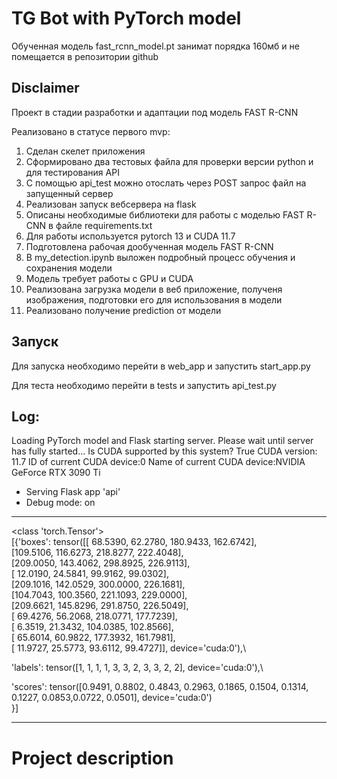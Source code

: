 # TG Bot with PyTorch model

Обученная модель fast_rcnn_model.pt занимат порядка 160мб и не помещается в репозитории github

## Disclaimer

Проект в стадии разработки и адаптации под модель FAST R-CNN

Реализовано в статусе первого mvp:
1. Сделан скелет приложения
2. Сформировано два тестовых файла для проверки версии python и для тестирования API
3. С помощью api_test можно отослать через POST запрос файл на запущенный сервер
4. Реализован запуск вебсервера на flask
5. Описаны необходимые библиотеки для работы с моделью FAST R-CNN в файле requirements.txt
6. Для работы используется pytorch 13 и CUDA 11.7
7. Подготовлена рабочая дообученная модель FAST R-CNN
8. В my_detection.ipynb выложен подробный процесс обучения и сохранения модели
9. Модель требует работы с GPU и CUDA
10. Реализована загрузка модели в веб приложение, полученя изображения, подготовки его для использования в модели
11. Реализовано получение prediction от модели


## Запуск

Для запуска необходимо перейти в web_app и запустить start_app.py

Для теста необходимо перейти в tests и запустить api_test.py

## Log:

Loading PyTorch model and Flask starting server.
Please wait until server has fully started...
Is CUDA supported by this system? True
CUDA version: 11.7
ID of current CUDA device:0
Name of current CUDA device:NVIDIA GeForce RTX 3090 Ti
* Serving Flask app 'api'
* Debug mode: on

***
<class 'torch.Tensor'>\
[{'boxes': tensor([[ 68.5390,  62.2780, 180.9433, 162.6742],\
[109.5106, 116.6273, 218.8277, 222.4048],\
[209.0050, 143.4062, 298.8925, 226.9113],\
[ 12.0190,  24.5841,  99.9162,  99.0302],\
[209.1016, 142.0529, 300.0000, 226.1681],\
[104.7043, 100.3560, 221.1093, 229.0000],\
[209.6621, 145.8296, 291.8750, 226.5049],\
[ 69.4276,  56.2068, 218.0771, 177.7239],\
[  6.3519,  21.3432, 104.0385, 102.8566],\
[ 65.6014,  60.9822, 177.3932, 161.7981],\
[ 11.9727,  25.5773,  93.6112,  99.4727]], device='cuda:0'),\

'labels': tensor([1, 1, 1, 1, 3, 3, 2, 3, 3, 2, 2], device='cuda:0'),\

'scores': tensor([0.9491, 0.8802, 0.4843, 0.2963, 0.1865, 0.1504, 0.1314, 0.1227, 0.0853,0.0722, 0.0501], device='cuda:0')\
}]
***

# Project description
